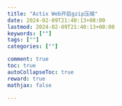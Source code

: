 ```yaml
---
title: "Actix Web开启gzip压缩"
date: 2024-02-09T21:40:13+08:00
lastmod: 2024-02-09T21:40:13+08:00
keywords: [""]
tags: [""]
categories: [""]

comment: true
toc: true
autoCollapseToc: true
reward: true
mathjax: false

---
```


<!--more-->
